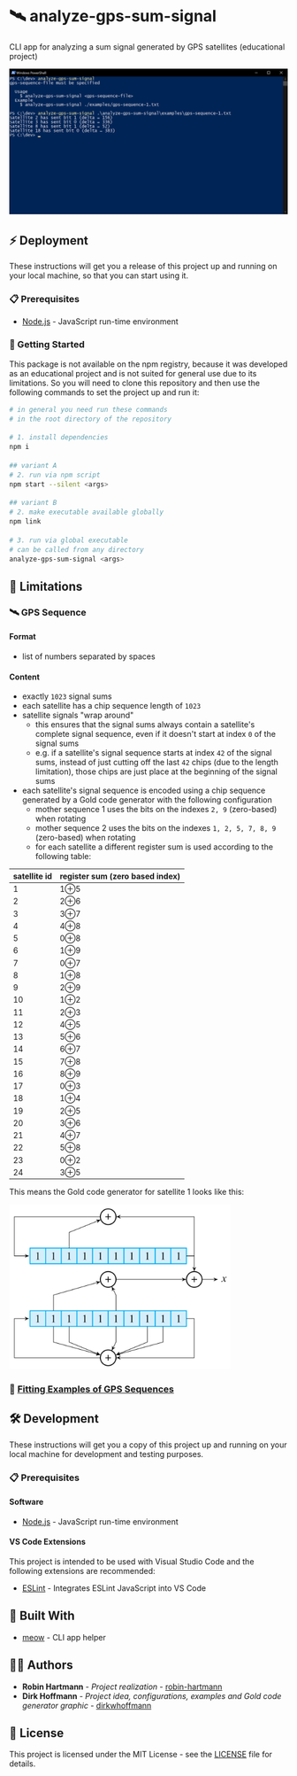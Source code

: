 # 🛰️ analyze-gps-sum-signal
CLI app for analyzing a sum signal generated by GPS satellites (educational project)

![Usage](docs/images/usage.png)

## ⚡ Deployment

These instructions will get you a release of this project up and running on your local machine, so that you can start using it.

### 📋 Prerequisites

* [Node.js](https://nodejs.org) - JavaScript run-time environment

### 🚀 Getting Started

This package is not available on the npm registry, because it was developed as an educational project and is not suited for general use due to its limitations. So you will need to clone this repository and then use the following commands to set the project up and run it:

```bash
# in general you need run these commands
# in the root directory of the repository

# 1. install dependencies
npm i

## variant A
# 2. run via npm script
npm start --silent <args>

## variant B
# 2. make executable available globally
npm link

# 3. run via global executable
# can be called from any directory
analyze-gps-sum-signal <args>
```

## 🛑 Limitations

### 🛰️ GPS Sequence

#### Format

* list of numbers separated by spaces

#### Content

* exactly `1023` signal sums
* each satellite has a chip sequence length of `1023`
* satellite signals "wrap around"
  * this ensures that the signal sums always contain a satellite's complete signal sequence, even if it doesn't start at index `0` of the signal sums
  * e.g. if a satellite's signal sequence starts at index `42` of the signal sums, instead of just cutting off the last `42` chips (due to the length limitation), those chips are just place at the beginning of the signal sums
* each satellite's signal sequence is encoded using a chip sequence generated by a Gold code generator with the following configuration
  * mother sequence 1 uses the bits on the indexes `2, 9` (zero-based) when rotating
  * mother sequence 2 uses the bits on the indexes `1, 2, 5, 7, 8, 9` (zero-based) when rotating
  * for each satellite a different register sum is used according to the following table:

|satellite id|register sum (zero based index)
|-|-
|1|1⊕5
|2|2⊕6
|3|3⊕7
|4|4⊕8
|5|0⊕8
|6|1⊕9
|7|0⊕7
|8|1⊕8
|9|2⊕9
|10|1⊕2
|11|2⊕3
|12|4⊕5
|13|5⊕6
|14|6⊕7
|15|7⊕8
|16|8⊕9
|17|0⊕3
|18|1⊕4
|19|2⊕5
|20|3⊕6
|21|4⊕7
|22|5⊕8
|23|0⊕2
|24|3⊕5

This means the Gold code generator for satellite 1 looks like this:

<img src="docs/images/gold-code-generator-satellite-1.png" alt="Gold code generator for satellite 1" width="400" />

### 📘 [Fitting Examples of GPS Sequences](examples)

## 🛠️ Development

These instructions will get you a copy of this project up and running on your local machine for development and testing purposes.

### 📋 Prerequisites

#### Software

* [Node.js](https://nodejs.org) - JavaScript run-time environment

#### VS Code Extensions

This project is intended to be used with Visual Studio Code and the following extensions are recommended:

* [ESLint](https://marketplace.visualstudio.com/items?itemName=dbaeumer.vscode-eslint) - Integrates ESLint JavaScript into VS Code

## 🧰 Built With

* [meow](https://github.com/sindresorhus/meow) - CLI app helper

## 👨‍💻 Authors

* **Robin Hartmann** - *Project realization* - [robin-hartmann](https://github.com/robin-hartmann)
* **Dirk Hoffmann** - *Project idea, configurations, examples and Gold code generator graphic* - [dirkwhoffmann](https://github.com/dirkwhoffmann)

## 📃 License

This project is licensed under the MIT License - see the [LICENSE](LICENSE) file for details.
